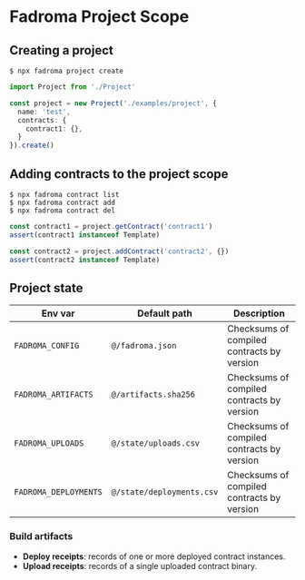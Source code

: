 # Fadroma Project Scope

## Creating a project

```shell
$ npx fadroma project create
```

```typescript
import Project from './Project'

const project = new Project('./examples/project', {
  name: 'test',
  contracts: {
    contract1: {},
  }
}).create()
```

## Adding contracts to the project scope

```shell
$ npx fadroma contract list
$ npx fadroma contract add
$ npx fadroma contract del
```

```typescript
const contract1 = project.getContract('contract1')
assert(contract1 instanceof Template)

const contract2 = project.addContract('contract2', {})
assert(contract2 instanceof Template)
```

## Project state

|Env var              |Default path              |Description                               |
|---------------------|--------------------------|------------------------------------------|
|`FADROMA_CONFIG`     |`@/fadroma.json`          |Checksums of compiled contracts by version|
|`FADROMA_ARTIFACTS`  |`@/artifacts.sha256`      |Checksums of compiled contracts by version|
|`FADROMA_UPLOADS`    |`@/state/uploads.csv`     |Checksums of compiled contracts by version|
|`FADROMA_DEPLOYMENTS`|`@/state/deployments.csv` |Checksums of compiled contracts by version|

### Build artifacts

* **Deploy receipts**: records of one or more deployed contract instances.
* **Upload receipts**: records of a single uploaded contract binary.
